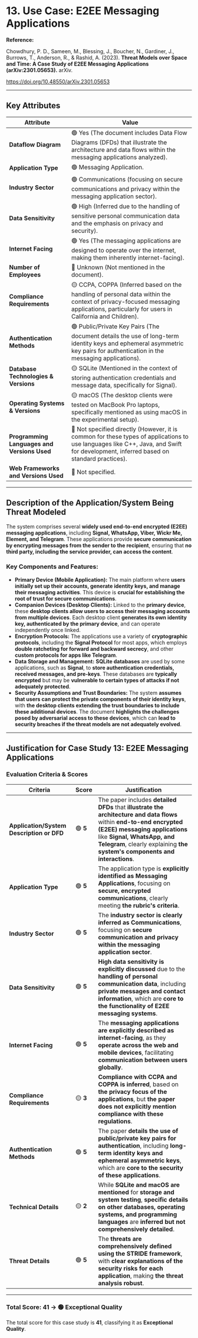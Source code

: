 # 13. Use Case: E2EE Messaging Applications

**Reference:**

Chowdhury, P. D., Sameen, M., Blessing, J., Boucher, N., Gardiner, J., Burrows, T., Anderson, R., & Rashid, A. (2023). **Threat Models over Space and Time: A Case Study of E2EE Messaging Applications (arXiv:2301.05653).** arXiv.

https://doi.org/10.48550/arXiv.2301.05653

---

## **Key Attributes**

| **Attribute** | **Value** |
| --- | --- |
| **Dataflow Diagram** | 🟢 Yes (The document includes Data Flow Diagrams (DFDs) that illustrate the architecture and data flows within the messaging applications analyzed). |
| **Application Type** | 🟢 Messaging Application. |
| **Industry Sector** | 🟢 Communications (focusing on secure communications and privacy within the messaging application sector). |
| **Data Sensitivity** | 🟢 High (Inferred due to the handling of sensitive personal communication data and the emphasis on privacy and security). |
| **Internet Facing** | 🟢 Yes (The messaging applications are designed to operate over the internet, making them inherently internet-facing). |
| **Number of Employees** | 🔴 Unknown (Not mentioned in the document). |
| **Compliance Requirements** | 🟡 CCPA, COPPA (Inferred based on the handling of personal data within the context of privacy-focused messaging applications, particularly for users in California and Children). |
| **Authentication Methods** | 🟢 Public/Private Key Pairs (The document details the use of long-term identity keys and ephemeral asymmetric key pairs for authentication in the messaging applications). |
| **Database Technologies & Versions** | 🟡 SQLite (Mentioned in the context of storing authentication credentials and message data, specifically for Signal). |
| **Operating Systems & Versions** | 🟡 macOS (The desktop clients were tested on MacBook Pro laptops, specifically mentioned as using macOS in the experimental setup). |
| **Programming Languages and Versions Used** | 🔴 Not specified directly (However, it is common for these types of applications to use languages like C++, Java, and Swift for development, inferred based on standard practices). |
| **Web Frameworks and Versions Used** | 🔴 Not specified. |

---

## **Description of the Application/System Being Threat Modeled**

The system comprises several **widely used end-to-end encrypted (E2EE) messaging applications**, including **Signal, WhatsApp, Viber, Wickr Me, Element, and Telegram**. These applications provide **secure communication by encrypting messages from the sender to the recipient**, ensuring that **no third party, including the service provider, can access the content**.

### **Key Components and Features:**

- **Primary Device (Mobile Application):** The main platform where **users initially set up their accounts, generate identity keys, and manage their messaging activities**. This device is **crucial for establishing the root of trust for secure communications**.
- **Companion Devices (Desktop Clients):** Linked to the **primary device**, these **desktop clients allow users to access their messaging accounts from multiple devices**. Each desktop client **generates its own identity key, authenticated by the primary device**, and can operate independently once linked.
- **Encryption Protocols:** The applications use a variety of **cryptographic protocols**, including the **Signal Protocol** for most apps, which employs **double ratcheting for forward and backward secrecy**, and other **custom protocols for apps like Telegram**.
- **Data Storage and Management:** **SQLite databases** are used by some applications, such as **Signal**, to **store authentication credentials, received messages, and pre-keys**. These databases are **typically encrypted** but may be **vulnerable to certain types of attacks if not adequately protected**.
- **Security Assumptions and Trust Boundaries:** The system **assumes that users can protect the private components of their identity keys**, with **the desktop clients extending the trust boundaries to include these additional devices**. The document **highlights the challenges posed by adversarial access to these devices**, which can **lead to security breaches if the threat models are not adequately evolved**.

---

## **Justification for Case Study 13: E2EE Messaging Applications**

### **Evaluation Criteria & Scores**

| **Criteria** | **Score** | **Justification** |
| --- | --- | --- |
| **Application/System Description or DFD** | 🟢 **5** | The paper includes **detailed DFDs** that **illustrate the architecture and data flows** within **end-to-end encrypted (E2EE) messaging applications** like **Signal, WhatsApp, and Telegram**, clearly explaining **the system's components and interactions**. |
| **Application Type** | 🟢 **5** | The application type is **explicitly identified as Messaging Applications**, focusing on **secure, encrypted communications**, clearly meeting **the rubric's criteria**. |
| **Industry Sector** | 🟢 **5** | The **industry sector is clearly inferred as Communications**, focusing on **secure communication and privacy within the messaging application sector**. |
| **Data Sensitivity** | 🟢 **5** | **High data sensitivity is explicitly discussed** due to the **handling of personal communication data**, including **private messages and contact information**, which are **core to the functionality of E2EE messaging systems**. |
| **Internet Facing** | 🟢 **5** | The **messaging applications are explicitly described as internet-facing**, as they **operate across the web and mobile devices**, facilitating **communication between users globally**. |
| **Compliance Requirements** | 🟡 **3** | **Compliance with CCPA and COPPA is inferred**, based on **the privacy focus of the applications**, but **the paper does not explicitly mention compliance with these regulations**. |
| **Authentication Methods** | 🟢 **5** | The paper **details the use of public/private key pairs for authentication**, including **long-term identity keys and ephemeral asymmetric keys**, which are **core to the security of these applications**. |
| **Technical Details** | 🟡 **2** | While **SQLite and macOS are mentioned** for **storage and system testing**, **specific details on other databases, operating systems, and programming languages** are **inferred but not comprehensively detailed**. |
| **Threat Details** | 🟢 **5** | The **threats are comprehensively defined using the STRIDE framework**, with **clear explanations of the security risks for each application**, making **the threat analysis robust**. |

---

### **Total Score: 41 → 🟢 Exceptional Quality**

The total score for this case study is **41**, classifying it as **Exceptional Quality**.